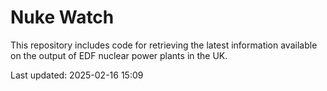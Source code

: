 # Nuke Watch

This repository includes code for retrieving the latest information available on the output of EDF nuclear power plants in the UK.

Last updated: 2025-02-16 15:09